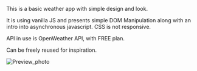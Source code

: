 This is a basic weather app with simple design and look.

It is using vanilla JS and presents simple DOM Manipulation along with an intro into asynchronous javascript. CSS is not responsive. 

API in use is OpenWeather API, with FREE plan.

Can be freely reused for inspiration.

![Preview_photo](https://github.com/NF-7/WeatherApp/assets/101887698/ab746f7b-c921-420c-9caf-a27a44842a64)

